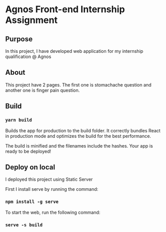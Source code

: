 # Agnos Front-end Internship Assignment

## Purpose

In this project, I have developed web application for my internship qualification @ Agnos

## About

This project have 2 pages.
The first one is stomachache question and another one is finger pain question.

## Build

### `yarn build`

Builds the app for production to the build folder.
It correctly bundles React in production mode and optimizes the build for the best performance.

The build is minified and the filenames include the hashes.
Your app is ready to be deployed!

## Deploy on local

I deployed this project using Static Server

First I install serve by running the command:

### `npm install -g serve`

To start the web, run the following command:

### `serve -s build`
